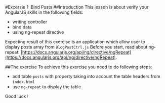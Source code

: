 #Excersie 1: Bind Posts
##Introduction
This lesson is about verify your AngularJS skills in the following fields:

* writing controller
* bind data 
* using ng-repeat directive

Expecting result of this exercise is an application which allow user to display posts array from ```BlogPostCtrl.js``` 
Before you start, read about ng-repeat: [https://docs.angularjs.org/api/ng/directive/ngRepeat](https://docs.angularjs.org/api/ng/directive/ngRepeat). 


##The exercise
To achieve this exercise you need to do following steps:
* add table ```posts``` with property taking into account the table headers from ```index.html```
* use ```ng-repeat``` to display the table

Good luck !